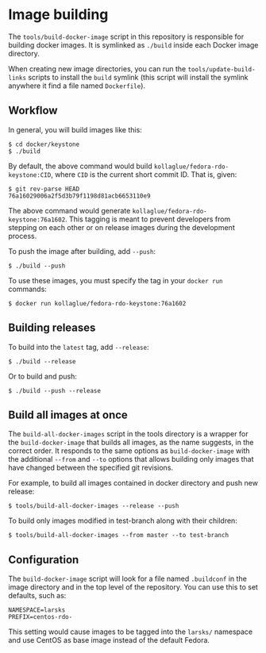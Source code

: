 # Image building

The `tools/build-docker-image` script in this repository is
responsible for building docker images.  It is symlinked as `./build`
inside each Docker image directory.

When creating new image directories, you can run the
`tools/update-build-links` scripts to install the `build` symlink
(this script will install the symlink anywhere it find a file named
`Dockerfile`).

## Workflow

In general, you will build images like this:

    $ cd docker/keystone
    $ ./build

By default, the above command would build
`kollaglue/fedora-rdo-keystone:CID`, where `CID` is the current short
commit ID.  That is, given:

    $ git rev-parse HEAD
    76a16029006a2f5d3b79f1198d81acb6653110e9

The above command would generate
`kollaglue/fedora-rdo-keystone:76a1602`.  This tagging is meant to
prevent developers from stepping on each other or on release images
during the development process.

To push the image after building, add `--push`:

    $ ./build --push

To use these images, you must specify the tag in your `docker run`
commands:

    $ docker run kollaglue/fedora-rdo-keystone:76a1602

## Building releases

To build into the `latest` tag, add `--release`:

    $ ./build --release

Or to build and push:

    $ ./build --push --release

## Build all images at once

The `build-all-docker-images` script in the tools directory is a wrapper for
the `build-docker-image` that builds all images, as the name suggests, in the
correct order. It responds to the same options as `build-docker-image` with the
additional `--from` and `--to` options that allows building only images that
have changed between the specified git revisions.

For example, to build all images contained in docker directory and push new release:

    $ tools/build-all-docker-images --release --push

To build only images modified in test-branch along with their children:

    $ tools/build-all-docker-images --from master --to test-branch

## Configuration

The `build-docker-image` script will look for a file named `.buildconf`
in the image directory and in the top level of the repository.  You
can use this to set defaults, such as:

    NAMESPACE=larsks
    PREFIX=centos-rdo-

This setting would cause images to be tagged into the `larsks/`
namespace and use CentOS as base image instead of the default Fedora.

